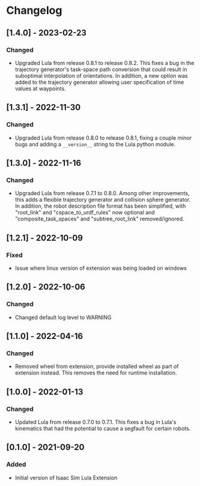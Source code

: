 # Changelog

## [1.4.0] - 2023-02-23

### Changed

- Upgraded Lula from release 0.8.1 to release 0.8.2.  This fixes a bug in the trajectory generator's task-space path conversion that could result in suboptimal interpolation of orientations.  In addition, a new option was added to the trajectory generator allowing user specification of time values at waypoints.

## [1.3.1] - 2022-11-30

### Changed

- Upgraded Lula from release 0.8.0 to release 0.8.1, fixing a couple minor bugs and adding a `__version__` string to the Lula python module.

## [1.3.0] - 2022-11-16

### Changed

- Upgraded Lula from release 0.7.1 to 0.8.0.  Among other improvements, this adds a flexible trajectory generator and collision sphere generator.  In addition, the robot description file format has been simplified, with "root_link" and "cspace_to_urdf_rules" now optional and "composite_task_spaces" and "subtree_root_link" removed/ignored.

## [1.2.1] - 2022-10-09

### Fixed

- Issue where linux version of extension was being loaded on windows

## [1.2.0] - 2022-10-06

### Changed

- Changed default log level to WARNING

## [1.1.0] - 2022-04-16

### Changed

- Removed wheel from extension, provide installed wheel as part of extension instead. This removes the need for runtime installation.

## [1.0.0] - 2022-01-13

### Changed

- Updated Lula from release 0.7.0 to 0.7.1.  This fixes a bug in Lula's kinematics that had the potential to cause a segfault for certain robots.

## [0.1.0] - 2021-09-20

### Added

- Initial version of Isaac Sim Lula Extension
